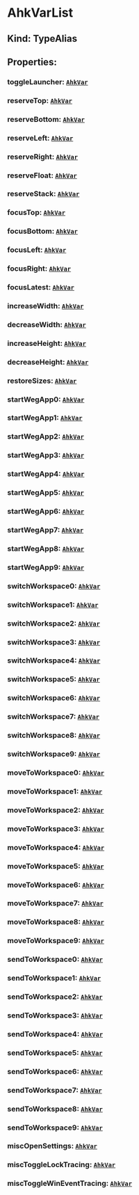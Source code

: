 # **AhkVarList**

## **Kind: TypeAlias**

## **Properties**:

### toggleLauncher: [`AhkVar`](./AhkVar)

### reserveTop: [`AhkVar`](./AhkVar)

### reserveBottom: [`AhkVar`](./AhkVar)

### reserveLeft: [`AhkVar`](./AhkVar)

### reserveRight: [`AhkVar`](./AhkVar)

### reserveFloat: [`AhkVar`](./AhkVar)

### reserveStack: [`AhkVar`](./AhkVar)

### focusTop: [`AhkVar`](./AhkVar)

### focusBottom: [`AhkVar`](./AhkVar)

### focusLeft: [`AhkVar`](./AhkVar)

### focusRight: [`AhkVar`](./AhkVar)

### focusLatest: [`AhkVar`](./AhkVar)

### increaseWidth: [`AhkVar`](./AhkVar)

### decreaseWidth: [`AhkVar`](./AhkVar)

### increaseHeight: [`AhkVar`](./AhkVar)

### decreaseHeight: [`AhkVar`](./AhkVar)

### restoreSizes: [`AhkVar`](./AhkVar)

### startWegApp0: [`AhkVar`](./AhkVar)

### startWegApp1: [`AhkVar`](./AhkVar)

### startWegApp2: [`AhkVar`](./AhkVar)

### startWegApp3: [`AhkVar`](./AhkVar)

### startWegApp4: [`AhkVar`](./AhkVar)

### startWegApp5: [`AhkVar`](./AhkVar)

### startWegApp6: [`AhkVar`](./AhkVar)

### startWegApp7: [`AhkVar`](./AhkVar)

### startWegApp8: [`AhkVar`](./AhkVar)

### startWegApp9: [`AhkVar`](./AhkVar)

### switchWorkspace0: [`AhkVar`](./AhkVar)

### switchWorkspace1: [`AhkVar`](./AhkVar)

### switchWorkspace2: [`AhkVar`](./AhkVar)

### switchWorkspace3: [`AhkVar`](./AhkVar)

### switchWorkspace4: [`AhkVar`](./AhkVar)

### switchWorkspace5: [`AhkVar`](./AhkVar)

### switchWorkspace6: [`AhkVar`](./AhkVar)

### switchWorkspace7: [`AhkVar`](./AhkVar)

### switchWorkspace8: [`AhkVar`](./AhkVar)

### switchWorkspace9: [`AhkVar`](./AhkVar)

### moveToWorkspace0: [`AhkVar`](./AhkVar)

### moveToWorkspace1: [`AhkVar`](./AhkVar)

### moveToWorkspace2: [`AhkVar`](./AhkVar)

### moveToWorkspace3: [`AhkVar`](./AhkVar)

### moveToWorkspace4: [`AhkVar`](./AhkVar)

### moveToWorkspace5: [`AhkVar`](./AhkVar)

### moveToWorkspace6: [`AhkVar`](./AhkVar)

### moveToWorkspace7: [`AhkVar`](./AhkVar)

### moveToWorkspace8: [`AhkVar`](./AhkVar)

### moveToWorkspace9: [`AhkVar`](./AhkVar)

### sendToWorkspace0: [`AhkVar`](./AhkVar)

### sendToWorkspace1: [`AhkVar`](./AhkVar)

### sendToWorkspace2: [`AhkVar`](./AhkVar)

### sendToWorkspace3: [`AhkVar`](./AhkVar)

### sendToWorkspace4: [`AhkVar`](./AhkVar)

### sendToWorkspace5: [`AhkVar`](./AhkVar)

### sendToWorkspace6: [`AhkVar`](./AhkVar)

### sendToWorkspace7: [`AhkVar`](./AhkVar)

### sendToWorkspace8: [`AhkVar`](./AhkVar)

### sendToWorkspace9: [`AhkVar`](./AhkVar)

### miscOpenSettings: [`AhkVar`](./AhkVar)

### miscToggleLockTracing: [`AhkVar`](./AhkVar)

### miscToggleWinEventTracing: [`AhkVar`](./AhkVar)
